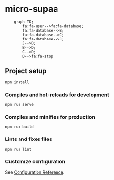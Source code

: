 # micro-supaa

```mermaid
    graph TD;
        fa:fa-user-->fa:fa-database;
        fa:fa-database-->B;
        fa:fa-database-->C;
        fa:fa-database-->J;
        J-->D;
        B-->D;
        C-->D;
        D-->fa:fa-stop
```
## Project setup
```
npm install
```



### Compiles and hot-reloads for development
```
npm run serve
```

### Compiles and minifies for production
```
npm run build
```

### Lints and fixes files
```
npm run lint
```

### Customize configuration
See [Configuration Reference](https://cli.vuejs.org/config/).
